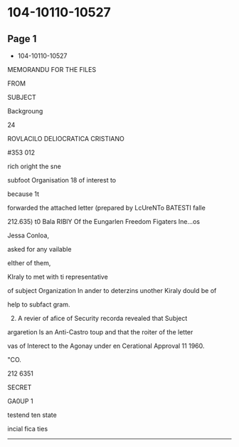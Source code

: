 # 104-10110-10527

## Page 1

- 104-10110-10527

MEMORANDU FOR THE FILES

FROM

SUBJECT

Backgroung

24

ROVLACILO DELIOCRATICA CRISTIANO

#353 012

rich oright the sne

subfoot Organisation 18 of interest to

because 1t

forwarded the attached letter (prepared by LcUreNTo BATESTI falle

212.635) t0 Bala RIBlY Of the Eungarlen Freedom Figaters Ine...os

Jessa Conloa,

asked for any vailable

eIther of them,

KIraly to met with ti representative

of subject Organization In ander to deterzins unother Kiraly dould be of

help to subfact gram.

2. A revier of afice of Security recorda revealed that Subject

argaretion ls an Anti-Castro toup and that the roiter of the letter

vas of Interect to the Agonay under en Cerational Approval 11 1960.

"CO.

212 6351

SECRET

GA0UP 1

testend ten state

incial fica ties

---

